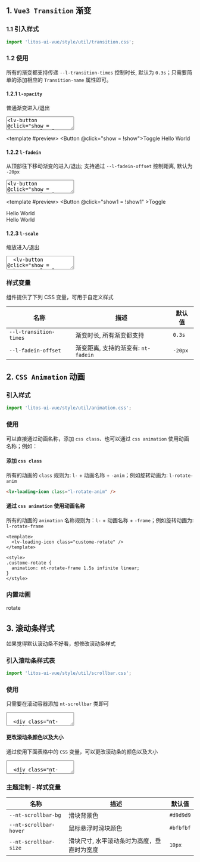 ## 1. `Vue3 Transition` 渐变

### 1.1 引入样式

```ts
import 'litos-ui-vue/style/util/transition.css';
```

<script setup>
import SourceCode from '../src/app_components/SourceCode.vue';
import CodePreview from '../src/app_components/CodePreview.vue';
import { Button, LoadingIcon } from '../src'
import { ref } from 'vue';

const show = ref(true)
const show1 = ref(true)
const show2 = ref(true)
</script>

### 1.2 使用

所有的渐变都支持传递 `--l-transition-times` 控制时长, 默认为 `0.3s`；只需要简单的添加相应的 `Transition-name` 属性即可。

#### 1.2.1 `l-opacity`

普通渐变进入/退出

<ClientOnly><CodePreview class="mb-15">
<textarea lang="vue-html">
<lv-button @click="show = !show">Toggle</lv-button>
<Transition name="l-opacity">

<p v-if="show">Hello world</p>
</Transition>
</textarea>
<template #preview>
<Button @click="show = !show">Toggle</Button>
<Transition name="l-opacity">
<span v-if="show" class="ml-10">Hello World</span>
</Transition>
</template>
</CodePreview></ClientOnly>

#### 1.2.2 `l-fadein`

从顶部往下移动渐变的进入/退出; 支持通过 `--l-fadein-offset` 控制距离, 默认为 `-20px`

<ClientOnly><CodePreview class="mb-15">
<textarea lang="vue-html">
<lv-button @click="show = !show">Toggle</lv-button>
<Transition name="l-fadein">

<p v-if="show">Hello world</p>
</Transition>
<Transition name="nl-fadein">
<p v-if="show" style="--l-fadein-offset:-50px;">Hello world</p>
</Transition>
</textarea>
<template #preview>
<Button @click="show1 = !show1" >Toggle</Button>
<Transition name="l-fadein">
<div v-if="show1" class="inline ml-10">Hello World</div>
</Transition>
<Transition name="l-fadein">
<div v-if="show1" class="inline ml-10" style="--l-fadein-offset:-50px;">Hello World</div>
</Transition>
</template>
</CodePreview></ClientOnly>

#### 1.2.3 `l-scale`

缩放进入/退出

<ClientOnly>
  <CodePreview>
  <textarea lang="vue-html">
  <lv-button @click="show = !show">Toggle</lv-button>
  <Transition name="l-scale">
    <p v-if="show">Hello world</p>
  </Transition>
  </textarea>
  <template #preview>
    <Button @click="show2 = !show2">Toggle</Button>
    <Transition name="l-scale" appear>
      <div class="inline ml-10" v-if="show2">Hello world</div>
    </Transition>
  </template>
  </CodePreview>
</ClientOnly>

### 样式变量

组件提供了下列 CSS 变量，可用于自定义样式

| 名称                   | 描述                                | 默认值  |
| ---------------------- | ----------------------------------- | ------- |
| `--l-transition-times` | 渐变时长, 所有渐变都支持            | `0.3s`  |
| `--l-fadein-offset`    | 渐变距离, 支持的渐变有: `nt-fadein` | `-20px` |

## 2. `CSS Animation` 动画

### 引入样式

```ts
import 'litos-ui-vue/style/util/animation.css';
```

### 使用

可以直接通过动画名称，添加 `css class`、也可以通过 `css animation` 使用动画名称；例如：

#### 添加 `css class`

所有的动画的 `class` 规则为: `l-` + 动画名称 + `-anim`；例如旋转动画为: `l-rotate-anim`

```html
<lv-loading-icon class="l-rotate-anim" />
```

#### 通过 `css animation` 使用动画名称

所有的动画的 `animation` 名称规则为：`l-` + 动画名称 + `-frame`；例如旋转动画为: `l-rotate-frame`

```vue
<template>
  <lv-loading-icon class="custome-rotate" />
</template>

<style>
.custome-rotate {
  animation: nt-rotate-frame 1.5s infinite linear;
}
</style>
```

### 内置动画

<div class="icon-list mt-15">
  <div class="icon-item center">
    <LoadingIcon class="l-rotate-anim" />
    <span class="icon-name">rotate</span>
  </div>
</div>

## 3. 滚动条样式

如果觉得默认滚动条不好看，想修改滚动条样式

### 引入滚动条样式表

```ts
import 'litos-ui-vue/style/util/scrollbar.css';
```

### 使用

只需要在滚动容器添加 `nt-scrollbar` 类即可

<ClientOnly><CodePreview class="mb-15">
<textarea lang="html">

  <div class="nt-scrollbar" style="width:100%;height:80px;border:1px solid #dedede;overflow:auto;">
    <div style="width:150%;height:150px;">ScrollBar</div>
  </div>
  </textarea>
</CodePreview></ClientOnly>

#### 更改滚动条颜色以及大小

通过使用下面表格中的 `CSS` 变量，可以更改滚动条的颜色以及大小

<ClientOnly><CodePreview>
<textarea lang="html">

  <div class="nt-scrollbar" style="--nt-scrollbar-bg:orange;--nt-scrollbar-hover:red;--nt-scrollbar-size:8px;width:100%;height:80px;border:1px solid #dedede;overflow:auto;">
    <div style="width:150%;height:150px;">ScrollBar</div>
  </div>
  </textarea>
</CodePreview></ClientOnly>

### 主题定制 - 样式变量

| 名称                   | 描述                                       | 默认值    |
| ---------------------- | ------------------------------------------ | --------- |
| `--nt-scrollbar-bg`    | 滑块背景色                                 | `#d9d9d9` |
| `--nt-scrollbar-hover` | 鼠标悬浮时滑块颜色                         | `#bfbfbf` |
| `--nt-scrollbar-size`  | 滑块尺寸, 水平滚动条时为高度，垂直时为宽度 | `10px`    |
